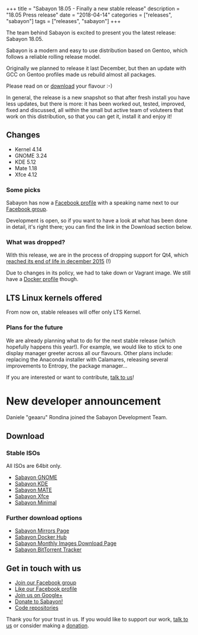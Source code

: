 +++
title = "Sabayon 18.05 - Finally a new stable release"
description = "18.05 Press release"
date = "2018-04-14"
categories = ["releases", "sabayon"]
tags = ["releases", "sabayon"]
+++

The team behind Sabayon is excited to present you the latest release:
Sabayon 18.05.

Sabayon is a modern and easy to use distribution based on Gentoo,
which follows a reliable rolling release model.

Originally we planned to release it last December,
but then an update with GCC on Gentoo profiles made us rebuild almost all
packages.

Please read on or [download](/download/) your flavour :-)

In general, the release is a new snapshot so that after fresh install you
have less updates, but there is more: it has been worked out, tested, improved,
fixed and discussed, all within the small but active team of voluteers that
work on this distribution, so that you can get it, install it and enjoy it!

## Changes

* Kernel 4.14
* GNOME 3.24
* KDE 5.12
* Mate 1.18
* Xfce 4.12

### Some picks

Sabayon has now a [Facebook profile](https://www.facebook.com/sabayon.linux)
with a speaking name next to our
[Facebook group](https://www.facebook.com/groups/36125411841).

Development is open, so if you want to have a look at what has been done in
detail, it's right there; you can find the link in the Download section below.

### What was dropped?

With this release, we are in the process of dropping support for Qt4, which
[reached its end of life in december 2015](https://wiki.qt.io/Main#Quick_Access_.28Portal.29) (!)

Due to changes in its policy, we had to take down or Vagrant image.
We still have a [Docker profile](https://hub.docker.com/r/sabayon) though.

## LTS Linux kernels offered

From now on, stable releases will offer only LTS Kernel.

### Plans for the future

We are already planning what to do for the next stable release (which hopefully happens this year!).
For example, we would like to stick to one display manager greeter across all our flavours.
Other plans include: replacing the Anaconda installer with Calamares, releasing several improvements to Entropy, the package manager...

If you are interested or want to contribute, [talk to us](/community/chat/)!

# New developer announcement

Daniele "geaaru" Rondina joined the Sabayon Development Team.

## Download

### Stable ISOs

All ISOs are 64bit only.

* [Sabayon GNOME](http://dl.sabayon.org/stable/Sabayon_Linux_18.05_amd64_GNOME.iso)
* [Sabayon KDE](http://dl.sabayon.org/stable/Sabayon_Linux_18.05_amd64_KDE.iso)
* [Sabayon MATE](http://dl.sabayon.org/stable/Sabayon_Linux_18.05_amd64_MATE.iso)
* [Sabayon Xfce](http://dl.sabayon.org/stable/Sabayon_Linux_18.05_amd64_Xfce.iso)
* [Sabayon Minimal](http://dl.sabayon.org/stable/Sabayon_Linux_18.05_amd64_Minimal.iso)

### Further download options

* [Sabayon Mirrors Page](/download/mirrors/)
* [Sabayon Docker Hub](https://hub.docker.com/r/sabayon)
* [Sabayon Monthly Images Download Page](http://dl.sabayon.org/iso/monthly/monthly.html)
* [Sabayon BitTorrent Tracker](http://torrents.sabayon.org/)

## Get in touch with us

* [Join our Facebook group](https://www.facebook.com/groups/36125411841)
* [Like our Facebook profile](https://www.facebook.com/sabayon.linux)
* [Join us on Google+](https://plus.google.com/+sabayon)
* [Donate to Sabayon!](/participate/donate/)
* [Code repositories](https://github.com/Sabayon/)

Thank you for your trust in us. If you would like to support our work,
[talk to us](/community/chat/) or consider making a [donation](/participate/donate/).
